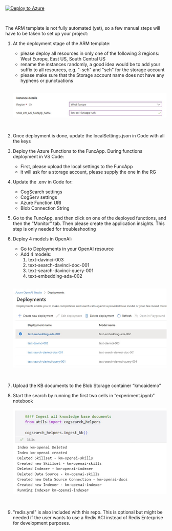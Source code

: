 <br />

[![Deploy to Azure](https://aka.ms/deploytoazurebutton)](https://portal.azure.com/#create/Microsoft.Template/uri/https%3A%2F%2Fraw.githubusercontent.com%2Fsamelhousseini%2Fkm-openai%2Fmain%2Ftemplate.json)
  
  
<br />


The ARM template is not fully automated (yet), so a few manual steps will have to be taken to set up your project:

1. At the deployment stage of the ARM template:
   * please deploy all resources in only one of the following 3 regions: West Europe, East US, South Central US
   * rename the instances randomly, a good idea would be to add your suffix to all resources, e.g. "-seh" and "seh" for the storage account
   * please make sure that the Storage account name does not have any hyphens or punctuations
    <br/>
    <p align="center">
    <img src="images/suffix.jpg" width="600" />
    </p>
    <br/>
1. Once deployment is done, update the localSettings.json in Code with all the keys
1. Deploy the Azure Functions to the FuncApp. During functions deployment in VS Code:
   * First, please upload the local settings to the FuncApp
   * it will ask for a storage account, please supply the one in the RG
1. Update the .env in Code for: 
   * CogSearch settings
   * CogServ settings
   * Azure Function URI
   * Blob Connection String
1. Go to the FuncApp, and then click on one of the deployed functions, and then the “Monitor” tab. Then please create the application insights. This step is only needed for troubleshooting
1. Deploy 4 models in OpenAI:
   * Go to Deployments in your OpenAI resource
   * Add 4 models:
      1. text-davinci-003
      1. text-search-davinci-doc-001
      1. text-search-davinci-query-001
      1. text-embedding-ada-002
    <br/>
    <p align="center">
    <img src="images/oai_deployments.jpg" width="600" />
    </p>

    <br/>
1. Upload the KB documents to the Blob Storage container “kmoaidemo”
1. Start the search by running the first two cells in “experiment.ipynb” notebook
    <br/>
    <p align="center">
    <img src="images/run_ingest.jpg" width="600" />
    </p>
    <br/>
1. "redis.yml" is also included with this repo. This is optional but might be needed if the user wants to use a Redis ACI instead of Redis Enterprise for development purposes.


